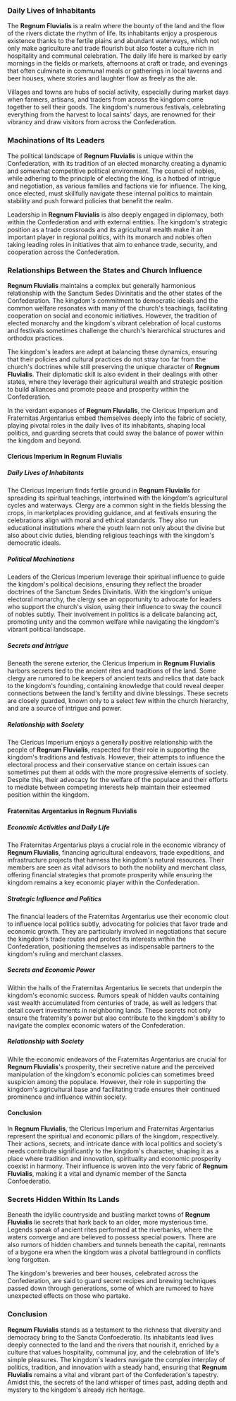 ### Daily Lives of Inhabitants

The **Regnum Fluvialis** is a realm where the bounty of the land and the flow of the rivers dictate the rhythm of life. Its inhabitants enjoy a prosperous existence thanks to the fertile plains and abundant waterways, which not only make agriculture and trade flourish but also foster a culture rich in hospitality and communal celebration. The daily life here is marked by early mornings in the fields or markets, afternoons at craft or trade, and evenings that often culminate in communal meals or gatherings in local taverns and beer houses, where stories and laughter flow as freely as the ale.

Villages and towns are hubs of social activity, especially during market days when farmers, artisans, and traders from across the kingdom come together to sell their goods. The kingdom's numerous festivals, celebrating everything from the harvest to local saints' days, are renowned for their vibrancy and draw visitors from across the Confederation.

### Machinations of Its Leaders

The political landscape of **Regnum Fluvialis** is unique within the Confederation, with its tradition of an elected monarchy creating a dynamic and somewhat competitive political environment. The council of nobles, while adhering to the principle of electing the king, is a hotbed of intrigue and negotiation, as various families and factions vie for influence. The king, once elected, must skillfully navigate these internal politics to maintain stability and push forward policies that benefit the realm.

Leadership in **Regnum Fluvialis** is also deeply engaged in diplomacy, both within the Confederation and with external entities. The kingdom's strategic position as a trade crossroads and its agricultural wealth make it an important player in regional politics, with its monarch and nobles often taking leading roles in initiatives that aim to enhance trade, security, and cooperation across the Confederation.

### Relationships Between the States and Church Influence

**Regnum Fluvialis** maintains a complex but generally harmonious relationship with the Sanctum Sedes Divinitatis and the other states of the Confederation. The kingdom's commitment to democratic ideals and the common welfare resonates with many of the church's teachings, facilitating cooperation on social and economic initiatives. However, the tradition of elected monarchy and the kingdom's vibrant celebration of local customs and festivals sometimes challenge the church's hierarchical structures and orthodox practices.

The kingdom's leaders are adept at balancing these dynamics, ensuring that their policies and cultural practices do not stray too far from the church's doctrines while still preserving the unique character of **Regnum Fluvialis**. Their diplomatic skill is also evident in their dealings with other states, where they leverage their agricultural wealth and strategic position to build alliances and promote peace and prosperity within the Confederation.

In the verdant expanses of **Regnum Fluvialis**, the Clericus Imperium and Fraternitas Argentarius embed themselves deeply into the fabric of society, playing pivotal roles in the daily lives of its inhabitants, shaping local politics, and guarding secrets that could sway the balance of power within the kingdom and beyond.

#### Clericus Imperium in Regnum Fluvialis

##### Daily Lives of Inhabitants
The Clericus Imperium finds fertile ground in **Regnum Fluvialis** for spreading its spiritual teachings, intertwined with the kingdom's agricultural cycles and waterways. Clergy are a common sight in the fields blessing the crops, in marketplaces providing guidance, and at festivals ensuring the celebrations align with moral and ethical standards. They also run educational institutions where the youth learn not only about the divine but also about civic duties, blending religious teachings with the kingdom's democratic ideals.

##### Political Machinations
Leaders of the Clericus Imperium leverage their spiritual influence to guide the kingdom's political decisions, ensuring they reflect the broader doctrines of the Sanctum Sedes Divinitatis. With the kingdom's unique electoral monarchy, the clergy see an opportunity to advocate for leaders who support the church's vision, using their influence to sway the council of nobles subtly. Their involvement in politics is a delicate balancing act, promoting unity and the common welfare while navigating the kingdom's vibrant political landscape.

##### Secrets and Intrigue
Beneath the serene exterior, the Clericus Imperium in **Regnum Fluvialis** harbors secrets tied to the ancient rites and traditions of the land. Some clergy are rumored to be keepers of ancient texts and relics that date back to the kingdom's founding, containing knowledge that could reveal deeper connections between the land's fertility and divine blessings. These secrets are closely guarded, known only to a select few within the church hierarchy, and are a source of intrigue and power.

##### Relationship with Society
The Clericus Imperium enjoys a generally positive relationship with the people of **Regnum Fluvialis**, respected for their role in supporting the kingdom's traditions and festivals. However, their attempts to influence the electoral process and their conservative stance on certain issues can sometimes put them at odds with the more progressive elements of society. Despite this, their advocacy for the welfare of the populace and their efforts to mediate between competing interests help maintain their esteemed position within the kingdom.

#### Fraternitas Argentarius in Regnum Fluvialis

##### Economic Activities and Daily Life
The Fraternitas Argentarius plays a crucial role in the economic vibrancy of **Regnum Fluvialis**, financing agricultural endeavors, trade expeditions, and infrastructure projects that harness the kingdom's natural resources. Their members are seen as vital advisors to both the nobility and merchant class, offering financial strategies that promote prosperity while ensuring the kingdom remains a key economic player within the Confederation.

##### Strategic Influence and Politics
The financial leaders of the Fraternitas Argentarius use their economic clout to influence local politics subtly, advocating for policies that favor trade and economic growth. They are particularly involved in negotiations that secure the kingdom's trade routes and protect its interests within the Confederation, positioning themselves as indispensable partners to the kingdom's ruling and merchant classes.

##### Secrets and Economic Power
Within the halls of the Fraternitas Argentarius lie secrets that underpin the kingdom's economic success. Rumors speak of hidden vaults containing vast wealth accumulated from centuries of trade, as well as ledgers that detail covert investments in neighboring lands. These secrets not only ensure the fraternity's power but also contribute to the kingdom's ability to navigate the complex economic waters of the Confederation.

##### Relationship with Society
While the economic endeavors of the Fraternitas Argentarius are crucial for **Regnum Fluvialis**'s prosperity, their secretive nature and the perceived manipulation of the kingdom's economic policies can sometimes breed suspicion among the populace. However, their role in supporting the kingdom's agricultural base and facilitating trade ensures their continued prominence and influence within society.

#### Conclusion
In **Regnum Fluvialis**, the Clericus Imperium and Fraternitas Argentarius represent the spiritual and economic pillars of the kingdom, respectively. Their actions, secrets, and intricate dance with local politics and society's needs contribute significantly to the kingdom's character, shaping it as a place where tradition and innovation, spirituality and economic prosperity coexist in harmony. Their influence is woven into the very fabric of **Regnum Fluvialis**, making it a vital and dynamic member of the Sancta Confoederatio.

### Secrets Hidden Within Its Lands

Beneath the idyllic countryside and bustling market towns of **Regnum Fluvialis** lie secrets that hark back to an older, more mysterious time. Legends speak of ancient rites performed at the riverbanks, where the waters converge and are believed to possess special powers. There are also rumors of hidden chambers and tunnels beneath the capital, remnants of a bygone era when the kingdom was a pivotal battleground in conflicts long forgotten.

The kingdom's breweries and beer houses, celebrated across the Confederation, are said to guard secret recipes and brewing techniques passed down through generations, some of which are rumored to have unexpected effects on those who partake.

### Conclusion

**Regnum Fluvialis** stands as a testament to the richness that diversity and democracy bring to the Sancta Confoederatio. Its inhabitants lead lives deeply connected to the land and the rivers that nourish it, enriched by a culture that values hospitality, communal joy, and the celebration of life's simple pleasures. The kingdom's leaders navigate the complex interplay of politics, tradition, and innovation with a steady hand, ensuring that **Regnum Fluvialis** remains a vital and vibrant part of the Confederation's tapestry. Amidst this, the secrets of the land whisper of times past, adding depth and mystery to the kingdom's already rich heritage.